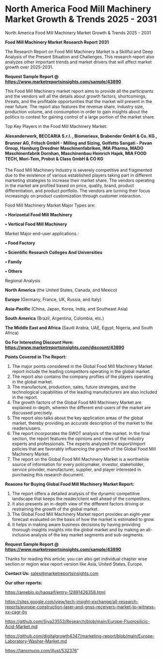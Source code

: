 # North America Food Mill Machinery Market Growth & Trends 2025 - 2031
North America Food Mill Machinery Market Growth & Trends 2025 - 2031

<strong>Food Mill Machinery Market Research Report 2031</strong>

The Research Report on Food Mill Machinery Market is a Skillful and Deep Analysis of the Present Situation and Challenges. This research report also analyzes other important trends and market drivers that will affect market growth over 2025-2031.

<strong>Request Sample Report @ <a href=https://www.marketreportsinsights.com/sample/43890>https://www.marketreportsinsights.com/sample/43890</a></strong>

This Food Mill Machinery market report aims to provide all the participants and the vendors will all the details about growth factors, shortcomings, threats, and the profitable opportunities that the market will present in the near future. The report also features the revenue share, industry size, production volume, and consumption in order to gain insights about the politics to contest for gaining control of a large portion of the market share.

Top Key Players in the Food Mill Machinery Market:

<strong>Alexanderwerk, BECCARIA S.r.l. , Biomerieux, Brabender GmbH & Co. KG , Brunner AG, Fritsch GmbH - Milling and Sizing, Golfetto Sangati - Pavan Group, Hamburg Dresdner Maschinenfabriken, IMA Pharma, MADO Maschinenfabrik Dornhan, Maschinenbau Heinrich Hajek, MIA FOOD TECH, Mori-Tem, Probst & Class GmbH & CO KG</strong>

The Food Mill Machinery Industry is severely competitive and fragmented due to the existence of various established players taking part in different marketing strategies to increase their market share. The vendors operating in the market are profiled based on price, quality, brand, product differentiation, and product portfolio. The vendors are turning their focus increasingly on product customization through customer interaction.

Food Mill Machinery Market Major Types are:

<strong>•  Horizontal Food Mill Machinery

•  Vertical Food Mill Machinery</strong>

Market Major end-user applications :

<strong>•  Food Factory

•  Scientific Research Colleges And Universities

•  Family

•  Others</strong>

Regional Analysis

</u><strong><b>North America</b></strong> (the United States, Canada, and Mexico)

<strong><b>Europe </b></strong>(Germany, France, UK, Russia, and Italy)

<strong><b>Asia-Pacific</b></strong> (China, Japan, Korea, India, and Southeast Asia)

<strong><b>South America</b></strong> (Brazil, Argentina, Colombia, etc.)

<strong><b>The Middle East and Africa</b></strong> (Saudi Arabia, UAE, Egypt, Nigeria, and South Africa)

<strong>Go For Interesting Discount Here: <a href=https://www.marketreportsinsights.com/discount/43890>https://www.marketreportsinsights.com/discount/43890</a></strong>

<strong>Points Covered in The Report:</strong>
<ol>
  <li>The major points considered in the Global Food Mill Machinery Market report include the leading competitors operating in the global market.</li>
  <li>The report also contains the company profiles of the players operating in the global market.</li>
  <li>The manufacture, production, sales, future strategies, and the technological capabilities of the leading manufacturers are also included in the report.</li>
  <li>The growth factors of the Global Food Mill Machinery Market are explained in-depth, wherein the different end-users of the market are discussed precisely.</li>
  <li>The report also talks about the key application areas of the global market, thereby providing an accurate description of the market to the readers/users.</li>
  <li>The report incorporates the SWOT analysis of the market. In the final section, the report features the opinions and views of the industry experts and professionals. The experts analyzed the export/import policies that are favorably influencing the growth of the Global Food Mill Machinery Market.</li>
  <li>The report on the Global Food Mill Machinery Market is a worthwhile source of information for every policymaker, investor, stakeholder, service provider, manufacturer, supplier, and player interested in purchasing this research document.</li>
</ol>
<strong>Reasons for Buying Global Food Mill Machinery Market Report:</strong>

<ol>
  <li>The report offers a detailed analysis of the dynamic competitive landscape that keeps the reader/client well ahead of the competitors.</li>
  <li>It also presents an in-depth view of the different factors driving or restraining the growth of the global market.</li>
  <li>The Global Food Mill Machinery Market report provides an eight-year forecast evaluated on the basis of how the market is estimated to grow.</li>
  <li>It helps in making aware business decisions by having providing thorough insights insights into the global market and by making an all-inclusive analysis of the key market segments and sub-segments.</li>
</ol>
<strong>Request Sample Report @ <a href=https://www.marketreportsinsights.com/sample/43890>https://www.marketreportsinsights.com/sample/43890</a></strong>


Thanks for reading this article; you can also get individual chapter wise section or region wise report version like Asia, United States, Europe.

<strong>Contact Us:</strong>
sales@marketreportsinsights.com

<strong>Our other reports:</strong>

<a href=https://ameblo.jp/haqsaif/entry-12891426358.html>https://ameblo.jp/haqsaif/entry-12891426358.html</a>

<a href=https://sites.google.com/view/tech-insight-exchange/all-research-reports/europe-construction-laser-and-gnss-receivers-market-to-witness-xx-cagr-by>https://sites.google.com/view/tech-insight-exchange/all-research-reports/europe-construction-laser-and-gnss-receivers-market-to-witness-xx-cagr-by</a>

<a href=https://github.com/Siya23553/Research/blob/main/Europe-Fluorosilicic-Acid-Market.md>https://github.com/Siya23553/Research/blob/main/Europe-Fluorosilicic-Acid-Market.md</a>

<a href=https://github.com/digitalgrowth4347/marketing-report/blob/main/Europe-Laboratory-Washer-Market.md>https://github.com/digitalgrowth4347/marketing-report/blob/main/Europe-Laboratory-Washer-Market.md</a>

<a href=https://tanomuno.com/illust/532376>https://tanomuno.com/illust/532376</a>"
